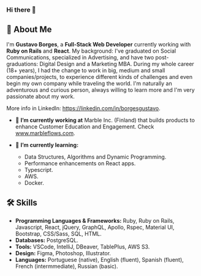### Hi there 👋

## 🚀 About Me

I'm **Gustavo Borges**, a **Full-Stack Web Developer** currently working with **Ruby on Rails** and **React**. My background: I've graduated on Social Communications, specialized in Advertising, and have two post-graduations: Digital Design and a Marketing MBA. During my whole career (18+ years), I had the change to work in big, medium and small companies/projects, to experience different kinds of challenges and even begin my own company while traveling the world. I'm naturally an adventurous and curious person, always willing to learn more and I'm very passionate about my work. 

More info in LinkedIn: https://linkedin.com/in/borgesgustavo.

- 🔭 **I’m currently working at** Marble Inc. (Finland) that builds products to enhance Customer Education and Engagement. Check www.marbleflows.com.

- 🌱 **I’m currently learning:**
  - Data Structures, Algorithms and Dynamic Programming.
  - Performance enhancements on React apps.
  - Typescript.
  - AWS.
  - Docker.

## 🛠️ Skills

- **Programming Languages & Frameworks:** Ruby, Ruby on Rails, Javascript, React, jQuery, GraphQL, Apollo, Rspec, Material UI, Bootstrap, CSS/Sass, SQL, HTML.
- **Databases:** PostgreSQL.
- **Tools:** VSCode, IntelliJ, DBeaver, TablePlus, AWS S3.
- **Design:** Figma, Photoshop, Illustrator.
- **Languages:** Portuguese (native), English (fluent), Spanish (fluent), French (intermmediate), Russian (basic).

